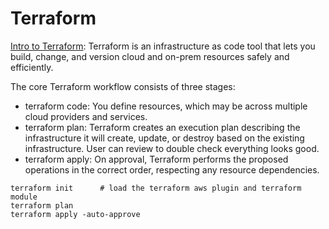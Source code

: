 # Terraform

[Intro to Terraform](https://developer.hashicorp.com/terraform/intro):
Terraform is an infrastructure as code tool that lets you build, change, and version cloud and on-prem resources safely and efficiently.

The core Terraform workflow consists of three stages:
- terraform code: You define resources, which may be across multiple cloud providers and services.
- terraform plan: Terraform creates an execution plan describing the infrastructure it will create, update, or destroy based on the existing infrastructure. User can review to double check everything looks good. 
- terraform apply: On approval, Terraform performs the proposed operations in the correct order, respecting any resource dependencies. 

```
terraform init      # load the terraform aws plugin and terraform module
terraform plan
terraform apply -auto-approve
```
